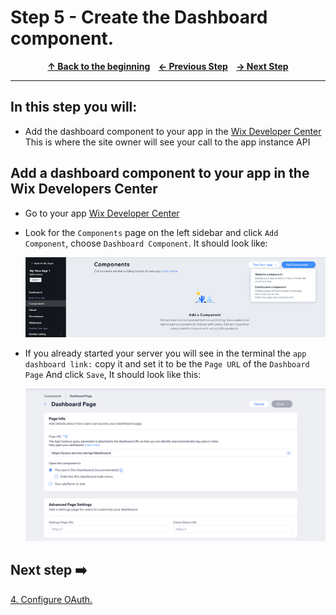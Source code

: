 # Step 5 - Create the Dashboard component.

<p align="center">
  <strong>
    <a href="../README.md#steps"> ↑ Back to the beginning</a>&nbsp;&nbsp;&nbsp;
    <a href="02-create-an-app.md"> ← Previous Step</a>&nbsp;&nbsp;&nbsp;
    <a href="04-OAuth.md"> → Next Step</a>
  </strong>
</p>
<hr/>

## In this step you will:

 * Add the dashboard component to your app in the [Wix Developer Center][wix-dev-center] This is where the site owner will see your call to the
 app instance API
 
 


    

## Add a dashboard component to your app in the Wix Developers Center
-   Go to your app [Wix Developer Center][wix-dev-center]
-   Look for the `Components` page on the left sidebar and click `Add Component`, choose `Dashboard Component`. It should look like:

    ![wix development site](../images/add-component.jpg?raw=true)
-   If you already started your server you will see in the terminal the `app dashboard link:` copy it and set it to be the `Page URL` of the `Dashboard Page`
    And click `Save`, It should look like this:

    ![wix development site](../images/dashboard-new.jpg?raw=true)




## Next step ➡️

[4. Configure OAuth.][step04]


[gh-back]: ../README.md#steps
[step04]: 04-OAuth.md
[wix-dev-center]: https://dev.wix.com
